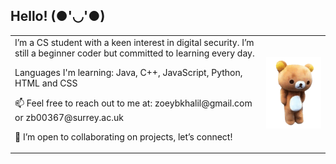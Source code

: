 ## Hello! (●'◡'●)

<table>
  <tr>
    <td valign="top">
      I’m a CS student with a keen interest in digital security. I’m still a beginner coder but committed to learning every day.<br>
      <p></p>Languages I'm learning: Java, C++, JavaScript, Python, HTML and CSS<br></p>
      📫 Feel free to reach out to me at: zoeybkhalil@gmail.com or zb00367@surrey.ac.uk<br>
      <p></p>🤍 I’m open to collaborating on projects, let’s connect! <br></p>
    </td> 
    <td>
 <img src="https://github.com/zoeybkhal/zoeybkhal/blob/main/bear.GIF" alt="bear" />
    </td>
    
  </tr>
</table>



<!--
**zoeybkhal/zoeybkhal** is a ✨ _special_ ✨ repository because its `README.md` (this file) appears on your GitHub profile.

Here are some ideas to get you started:

- 🔭 I’m currently working on ...
- 🌱 I’m currently learning ...
- 👯 I’m looking to collaborate on ...
- 🤔 I’m looking for help with ...
- 💬 Ask me about ...
- 📫 How to reach me: ...
- 😄 Pronouns: ...
- ⚡ Fun fact: ...
-->
